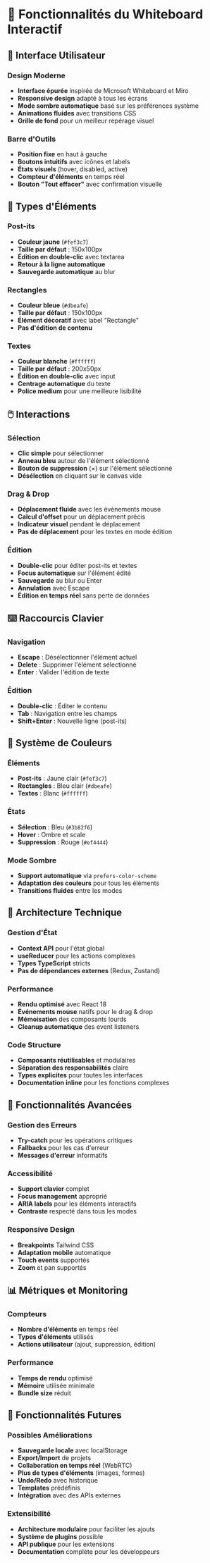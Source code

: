 # 🎨 Fonctionnalités du Whiteboard Interactif

## 🎯 Interface Utilisateur

### Design Moderne
- **Interface épurée** inspirée de Microsoft Whiteboard et Miro
- **Responsive design** adapté à tous les écrans
- **Mode sombre automatique** basé sur les préférences système
- **Animations fluides** avec transitions CSS
- **Grille de fond** pour un meilleur repérage visuel

### Barre d'Outils
- **Position fixe** en haut à gauche
- **Boutons intuitifs** avec icônes et labels
- **États visuels** (hover, disabled, active)
- **Compteur d'éléments** en temps réel
- **Bouton "Tout effacer"** avec confirmation visuelle

## 📝 Types d'Éléments

### Post-its
- **Couleur jaune** (`#fef3c7`)
- **Taille par défaut** : 150x100px
- **Édition en double-clic** avec textarea
- **Retour à la ligne automatique**
- **Sauvegarde automatique** au blur

### Rectangles
- **Couleur bleue** (`#dbeafe`)
- **Taille par défaut** : 150x100px
- **Élément décoratif** avec label "Rectangle"
- **Pas d'édition de contenu**

### Textes
- **Couleur blanche** (`#ffffff`)
- **Taille par défaut** : 200x50px
- **Édition en double-clic** avec input
- **Centrage automatique** du texte
- **Police medium** pour une meilleure lisibilité

## 🖱️ Interactions

### Sélection
- **Clic simple** pour sélectionner
- **Anneau bleu** autour de l'élément sélectionné
- **Bouton de suppression** (×) sur l'élément sélectionné
- **Désélection** en cliquant sur le canvas vide

### Drag & Drop
- **Déplacement fluide** avec les événements mouse
- **Calcul d'offset** pour un déplacement précis
- **Indicateur visuel** pendant le déplacement
- **Pas de déplacement** pour les textes en mode édition

### Édition
- **Double-clic** pour éditer post-its et textes
- **Focus automatique** sur l'élément édité
- **Sauvegarde** au blur ou Enter
- **Annulation** avec Escape
- **Édition en temps réel** sans perte de données

## ⌨️ Raccourcis Clavier

### Navigation
- **Escape** : Désélectionner l'élément actuel
- **Delete** : Supprimer l'élément sélectionné
- **Enter** : Valider l'édition de texte

### Édition
- **Double-clic** : Éditer le contenu
- **Tab** : Navigation entre les champs
- **Shift+Enter** : Nouvelle ligne (post-its)

## 🎨 Système de Couleurs

### Éléments
- **Post-its** : Jaune clair (`#fef3c7`)
- **Rectangles** : Bleu clair (`#dbeafe`)
- **Textes** : Blanc (`#ffffff`)

### États
- **Sélection** : Bleu (`#3b82f6`)
- **Hover** : Ombre et scale
- **Suppression** : Rouge (`#ef4444`)

### Mode Sombre
- **Support automatique** via `prefers-color-scheme`
- **Adaptation des couleurs** pour tous les éléments
- **Transitions fluides** entre les modes

## 🔧 Architecture Technique

### Gestion d'État
- **Context API** pour l'état global
- **useReducer** pour les actions complexes
- **Types TypeScript** stricts
- **Pas de dépendances externes** (Redux, Zustand)

### Performance
- **Rendu optimisé** avec React 18
- **Événements mouse** natifs pour le drag & drop
- **Mémoisation** des composants lourds
- **Cleanup automatique** des event listeners

### Code Structure
- **Composants réutilisables** et modulaires
- **Séparation des responsabilités** claire
- **Types explicites** pour toutes les interfaces
- **Documentation inline** pour les fonctions complexes

## 🚀 Fonctionnalités Avancées

### Gestion des Erreurs
- **Try-catch** pour les opérations critiques
- **Fallbacks** pour les cas d'erreur
- **Messages d'erreur** informatifs

### Accessibilité
- **Support clavier** complet
- **Focus management** approprié
- **ARIA labels** pour les éléments interactifs
- **Contraste** respecté dans tous les modes

### Responsive Design
- **Breakpoints** Tailwind CSS
- **Adaptation mobile** automatique
- **Touch events** supportés
- **Zoom** et pan supportés

## 📊 Métriques et Monitoring

### Compteurs
- **Nombre d'éléments** en temps réel
- **Types d'éléments** utilisés
- **Actions utilisateur** (ajout, suppression, édition)

### Performance
- **Temps de rendu** optimisé
- **Mémoire** utilisée minimale
- **Bundle size** réduit

## 🔮 Fonctionnalités Futures

### Possibles Améliorations
- **Sauvegarde locale** avec localStorage
- **Export/Import** de projets
- **Collaboration en temps réel** (WebRTC)
- **Plus de types d'éléments** (images, formes)
- **Undo/Redo** avec historique
- **Templates** prédéfinis
- **Intégration** avec des APIs externes

### Extensibilité
- **Architecture modulaire** pour faciliter les ajouts
- **Système de plugins** possible
- **API publique** pour les extensions
- **Documentation** complète pour les développeurs 